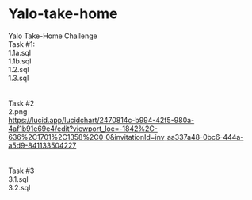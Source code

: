 # Yalo-take-home
Yalo Take-Home Challenge<br>
Task #1:<br>
1.1a.sql<br>
1.1b.sql<br>
1.2.sql<br>
1.3.sql<br>
<br>
<br>
Task #2<br>
2.png<br>
https://lucid.app/lucidchart/2470814c-b994-42f5-980a-4af1b91e69e4/edit?viewport_loc=-1842%2C-636%2C1701%2C1358%2C0_0&invitationId=inv_aa337a48-0bc6-444a-a5d9-841133504227<br>
<br>
<br>
Task #3<br>
3.1.sql<br>
3.2.sql
